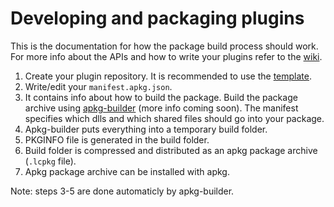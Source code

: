 
# Developing and packaging plugins

This is the documentation for how the package build process should work. For
more info about the APIs and how to write your plugins refer to the
[wiki](https://github.com/BoettcherDasOriginal/LeoConsole/wiki).

1. Create your plugin repository. It is recommended to use the
   [template](https://github.com/alexcoder04/LeoConsole-PluginTemplate).
1. Write/edit your `manifest.apkg.json`.
2. It contains info about how to build the package. Build the package archive
   using [apkg-builder](https://github.com/alexcoder04/LeoConsole-apkg-builder)
   (more info coming soon). The manifest specifies which dlls and which shared
   files should go into your package.
3. Apkg-builder puts everything into a temporary build folder.
4. PKGINFO file is generated in the build folder.
5. Build folder is compressed and distributed as an apkg package archive
   (`.lcpkg` file).
6. Apkg package archive can be installed with apkg.

Note: steps 3-5 are done automaticly by apkg-builder.


